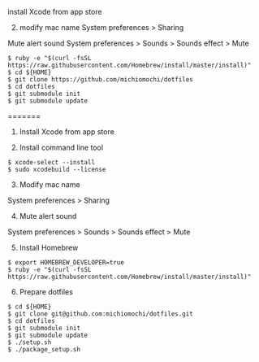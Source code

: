install Xcode from app store

2. modify mac name
System preferences > Sharing

Mute alert sound
System preferences > Sounds > Sounds effect > Mute

```
$ ruby -e "$(curl -fsSL https://raw.githubusercontent.com/Homebrew/install/master/install)"
$ cd ${HOME}
$ git clone https://github.com/michiomochi/dotfiles
$ cd dotfiles
$ git submodule init
$ git submodule update
```

=======
1. Install Xcode from app store

2. Install command line tool

```
$ xcode-select --install
$ sudo xcodebuild --license
```

3. Modify mac name

System preferences > Sharing

4. Mute alert sound

System preferences > Sounds > Sounds effect > Mute


5. Install Homebrew

```
$ export HOMEBREW_DEVELOPER=true
$ ruby -e "$(curl -fsSL https://raw.githubusercontent.com/Homebrew/install/master/install)"
```

6. Prepare dotfiles

```
$ cd ${HOME}
$ git clone git@github.com:michiomochi/dotfiles.git
$ cd dotfiles
$ git submodule init
$ git submodule update
$ ./setup.sh
$ ./package_setup.sh
```
